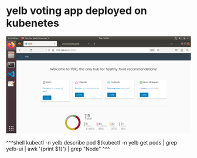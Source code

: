 # yelb voting app deployed on kubenetes
<img src="https://github.com/dreamwalkz/yelb/blob/main/screenshot.png">

^^^shell
kubectl -n yelb describe pod $(kubectl -n yelb get pods | grep yelb-ui | awk '{print $1}') | grep "Node"
^^^
